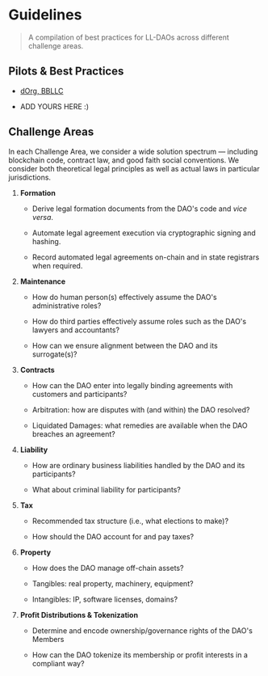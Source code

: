 # Guidelines
> A compilation of best practices for LL-DAOs across different challenge areas.

## Pilots & Best Practices

- [dOrg, BBLLC](bbllc.md)

- ADD YOURS HERE :)

## Challenge Areas

In each Challenge Area, we consider a wide solution spectrum — including blockchain code, contract law, and good faith social conventions. We consider both theoretical legal principles as well as actual laws in particular jurisdictions.

1.  **Formation**

    -   Derive legal formation documents from the DAO's code and *vice versa*.

    -   Automate legal agreement execution via cryptographic signing and hashing.

    -   Record automated legal agreements on-chain and in state registrars when required.

2.  **Maintenance**

    -   How do human person(s) effectively assume the DAO's administrative roles?

    -   How do third parties effectively assume roles such as the DAO's lawyers and accountants?

    -   How can we ensure alignment between the DAO and its surrogate(s)?

3.  **Contracts**

    -   How can the DAO enter into legally binding agreements with customers and participants?

    -   Arbitration: how are disputes with (and within) the DAO resolved?

    -   Liquidated Damages: what remedies are available when the DAO breaches an agreement?

4.  **Liability**

    -   How are ordinary business liabilities handled by the DAO and its participants?

    -   What about criminal liability for participants?

5.  **Tax**

    -   Recommended tax structure (i.e., what elections to make)?

    -   How should the DAO account for and pay taxes?

6.  **Property**

    -   How does the DAO manage off-chain assets?

    -   Tangibles: real property, machinery, equipment?

    -   Intangibles: IP, software licenses, domains?

7.  **Profit Distributions & Tokenization**

    -   Determine and encode ownership/governance rights of the DAO's Members

    -   How can the DAO tokenize its membership or profit interests in a compliant way?